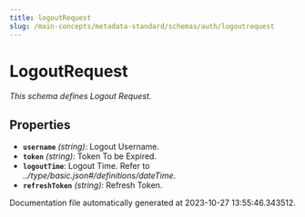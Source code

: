 ```yaml
---
title: logoutRequest
slug: /main-concepts/metadata-standard/schemas/auth/logoutrequest
---
```


# LogoutRequest

*This schema defines Logout Request.*

## Properties

- **`username`** *(string)*: Logout Username.
- **`token`** *(string)*: Token To be Expired.
- **`logoutTime`**: Logout Time. Refer to *../type/basic.json#/definitions/dateTime*.
- **`refreshToken`** *(string)*: Refresh Token.


Documentation file automatically generated at 2023-10-27 13:55:46.343512.
